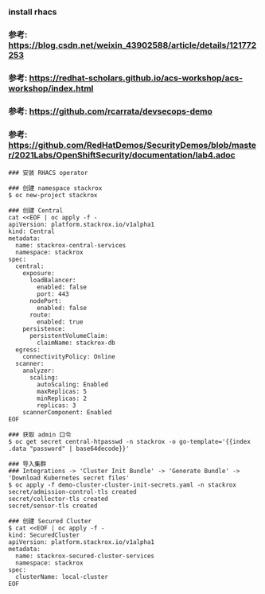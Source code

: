 ### install rhacs
### 参考: https://blog.csdn.net/weixin_43902588/article/details/121772253
### 参考: https://redhat-scholars.github.io/acs-workshop/acs-workshop/index.html
### 参考: https://github.com/rcarrata/devsecops-demo
### 参考: https://github.com/RedHatDemos/SecurityDemos/blob/master/2021Labs/OpenShiftSecurity/documentation/lab4.adoc
```
### 安装 RHACS operator

### 创建 namespace stackrox
$ oc new-project stackrox

### 创建 Central
cat <<EOF | oc apply -f -
apiVersion: platform.stackrox.io/v1alpha1
kind: Central
metadata:
  name: stackrox-central-services
  namespace: stackrox
spec:
  central:
    exposure:
      loadBalancer:
        enabled: false
        port: 443
      nodePort:
        enabled: false
      route:
        enabled: true
    persistence:
      persistentVolumeClaim:
        claimName: stackrox-db
  egress:
    connectivityPolicy: Online
  scanner:
    analyzer:
      scaling:
        autoScaling: Enabled
        maxReplicas: 5
        minReplicas: 2
        replicas: 3
    scannerComponent: Enabled
EOF

### 获取 admin 口令
$ oc get secret central-htpasswd -n stackrox -o go-template='{{index .data "password" | base64decode}}'

### 导入集群
### Integrations -> 'Cluster Init Bundle' -> 'Generate Bundle' -> 'Download Kubernetes secret files'
$ oc apply -f demo-cluster-cluster-init-secrets.yaml -n stackrox
secret/admission-control-tls created
secret/collector-tls created
secret/sensor-tls created

### 创建 Secured Cluster
$ cat <<EOF | oc apply -f -
kind: SecuredCluster
apiVersion: platform.stackrox.io/v1alpha1
metadata:
  name: stackrox-secured-cluster-services
  namespace: stackrox
spec:
  clusterName: local-cluster
EOF

```